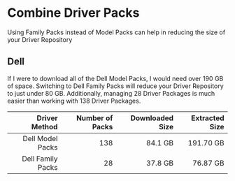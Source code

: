 # Combine Driver Packs

Using Family Packs instead of Model Packs can help in reducing the size of your Driver Repository

## Dell

If I were to download all of the Dell Model Packs, I would need over 190 GB of space. Switching to Dell Family Packs will reduce your Driver Repository to just under 80 GB. Additionally, managing 28 Driver Packages is much easier than working with 138 Driver Packages.

| Driver Method | Number of Packs | Downloaded Size | Extracted Size |
| ---: | ---: | ---: | ---: |
| Dell Model Packs | 138 | 84.1 GB | 191.70 GB |
| Dell Family Packs | 28 | 37.8 GB | 76.87 GB |

